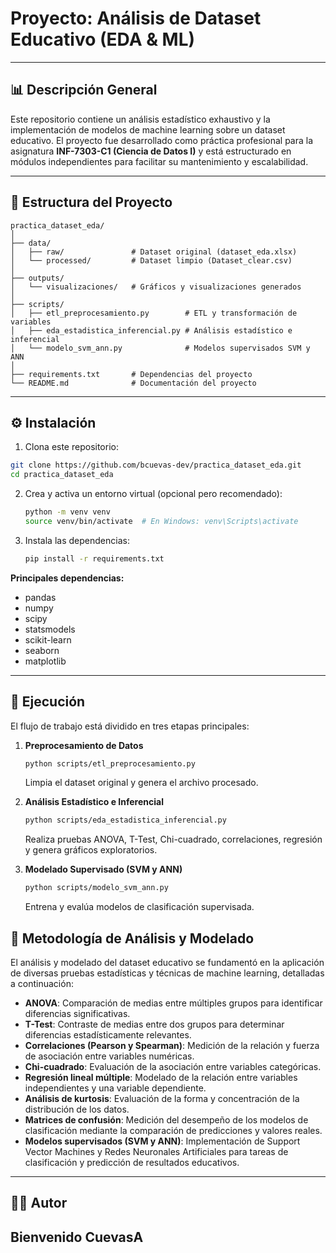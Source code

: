 # Proyecto: Análisis de Dataset Educativo (EDA & ML)

---

## 📊 Descripción General

Este repositorio contiene un análisis estadístico exhaustivo y la implementación de modelos de machine learning sobre un dataset educativo. El proyecto fue desarrollado como práctica profesional para la asignatura **INF-7303-C1 (Ciencia de Datos I)** y está estructurado en módulos independientes para facilitar su mantenimiento y escalabilidad.

---

## 📁 Estructura del Proyecto

```plaintext
practica_dataset_eda/
│
├── data/
│   ├── raw/               # Dataset original (dataset_eda.xlsx)
│   └── processed/         # Dataset limpio (Dataset_clear.csv)
│
├── outputs/
│   └── visualizaciones/   # Gráficos y visualizaciones generados
│
├── scripts/
│   ├── etl_preprocesamiento.py        # ETL y transformación de variables
│   ├── eda_estadistica_inferencial.py # Análisis estadístico e inferencial
│   └── modelo_svm_ann.py              # Modelos supervisados SVM y ANN
│
├── requirements.txt       # Dependencias del proyecto
└── README.md              # Documentación del proyecto
```

---

## ⚙️ Instalación

1. Clona este repositorio:
```bash
git clone https://github.com/bcuevas-dev/practica_dataset_eda.git
cd practica_dataset_eda
```

2. Crea y activa un entorno virtual (opcional pero recomendado):
    ```bash
    python -m venv venv
    source venv/bin/activate  # En Windows: venv\Scripts\activate
    ```

3. Instala las dependencias:
    ```bash
    pip install -r requirements.txt
    ```

**Principales dependencias:**
- pandas
- numpy
- scipy
- statsmodels
- scikit-learn
- seaborn
- matplotlib

---

## 🚀 Ejecución

El flujo de trabajo está dividido en tres etapas principales:

1. **Preprocesamiento de Datos**
    ```bash
    python scripts/etl_preprocesamiento.py
    ```
    Limpia el dataset original y genera el archivo procesado.

2. **Análisis Estadístico e Inferencial**
    ```bash
    python scripts/eda_estadistica_inferencial.py
    ```
    Realiza pruebas ANOVA, T-Test, Chi-cuadrado, correlaciones, regresión y genera gráficos exploratorios.

3. **Modelado Supervisado (SVM y ANN)**
    ```bash
    python scripts/modelo_svm_ann.py
    ```
    Entrena y evalúa modelos de clasificación supervisada.

## 🧪 Metodología de Análisis y Modelado

El análisis y modelado del dataset educativo se fundamentó en la aplicación de diversas pruebas estadísticas y técnicas de machine learning, detalladas a continuación:

- **ANOVA**: Comparación de medias entre múltiples grupos para identificar diferencias significativas.
- **T-Test**: Contraste de medias entre dos grupos para determinar diferencias estadísticamente relevantes.
- **Correlaciones (Pearson y Spearman)**: Medición de la relación y fuerza de asociación entre variables numéricas.
- **Chi-cuadrado**: Evaluación de la asociación entre variables categóricas.
- **Regresión lineal múltiple**: Modelado de la relación entre variables independientes y una variable dependiente.
- **Análisis de kurtosis**: Evaluación de la forma y concentración de la distribución de los datos.
- **Matrices de confusión**: Medición del desempeño de los modelos de clasificación mediante la comparación de predicciones y valores reales.
- **Modelos supervisados (SVM y ANN)**: Implementación de Support Vector Machines y Redes Neuronales Artificiales para tareas de clasificación y predicción de resultados educativos.

---

## 👨‍💻 Autor

**Bienvenido Cuevas**A
---
